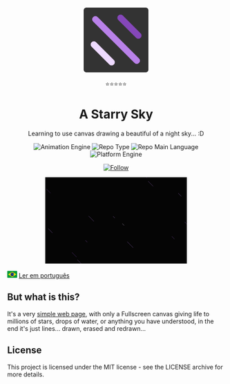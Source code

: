 <p align="center">
  <img src="./src/assets/images/starry.png" width="150" alt="Project Logo">
  <p align="center">⭐⭐⭐⭐⭐</p> 
  <h1 align="center">A Starry Sky</h1>
  <p align="center">Learning to use canvas drawing a beautiful of a night sky... :D</p>
  <p align="center">
    <img src="https://img.shields.io/badge/engine-canvas-informational" alt="Animation Engine" />
    <img src="https://img.shields.io/badge/type-experimental-orange" alt="Repo Type" />
    <img src="https://img.shields.io/badge/language-javascript-yellow" alt="Repo Main Language" />
    <img src="https://img.shields.io/badge/platform-web-success" alt="Platform Engine" />
  </p>
  <p align="center">
    <a href="https://www.linkedin.com/in/laks-castro-9ab09a18b/" target="_blank">
      <img src="https://img.shields.io/twitter/url?label=Connect%20%40LaksCastro&logo=linkedin&url=https%3A%2F%2Fwww.twitter.com%2Flakscastro%2F" alt="Follow" />
    </a>
  </p>
</p>
<p align="center">
  <img src="/src/assets/images/starry-gif.gif" alt="Demo Image" height="200" />
</p>

<p>
  <img src="./src/assets/images/pt-br.png" alt="Portuguese" height="16" />
  <a href="https://github.com/LaksCastro/starry-sky/blob/master/README-ptbr.md">Ler em português</a>
</p>

## But what is this?
It's a very [simple web page](https://lakscastro.github.io/starry-sky), with only a Fullscreen canvas giving life to millions of stars, drops of water, or anything you have understood, in the end it's just lines... drawn, erased and redrawn...

## License
This project is licensed under the MIT license - see the LICENSE archive for more details.
